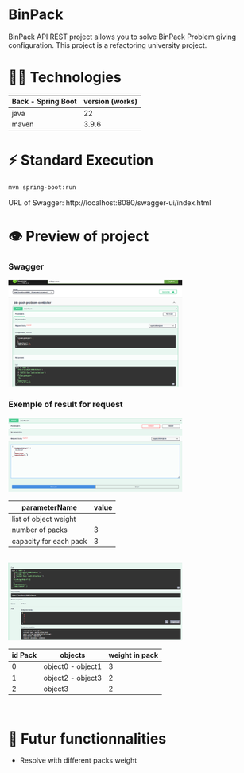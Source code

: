 # BinPack

BinPack API REST project allows you to solve BinPack Problem giving configuration. This project is a refactoring university project.

# 👩‍💻 Technologies

| Back - Spring Boot | version (works) | 
| --- | --- |
| java | 22 |
| maven| 3.9.6 |

# ⚡️ Standard Execution

```bash
mvn spring-boot:run
```

URL of Swagger: http://localhost:8080/swagger-ui/index.html

# 👁️ Preview of project

### Swagger

<img src="public/swagger.png" width="350"/>

### Exemple of result for request

<img src="public/request.png" width="350"/>

<br>

| parameterName | value |
| --- | --- |
| list of object weight | |
| number of packs | 3 |
| capacity for each pack | 3 |
<br>

<img src="public/response.png" width="350"/>

<br>

| id Pack | objects | weight in pack | 
| --- | --- | --- |
| 0 | object0 - object1 | 3 |
| 1 | object2 - object3 | 2 |
| 2 | object3 | 2 |

<br>

# 🔭 Futur functionnalities 

- Resolve with different packs weight